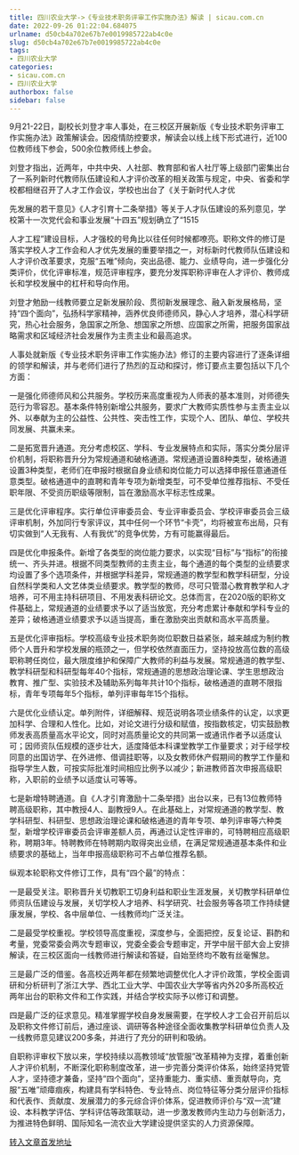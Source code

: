 ```yaml
---
title: 四川农业大学->《专业技术职务评审工作实施办法》解读 | sicau.com.cn
date: 2022-09-26 01:22:04.684075
urlname: d50cb4a702e67b7e0019985722ab4c0e
slug: d50cb4a702e67b7e0019985722ab4c0e
tags: 
- 四川农业大学
categories:
- sicau.com.cn
- 四川农业大学
authorbox: false
sidebar: false
---
```

9月21-22日，副校长刘登才率人事处，在三校区开展新版《专业技术职务评审工作实施办法》政策解读会。因疫情防控要求，解读会以线上线下形式进行，近100位教师线下参会，500余位教师线上参会。  

刘登才指出，近两年，中共中央、人社部、教育部和省人社厅等上级部门密集出台了一系列新时代教师队伍建设和人才评价改革的相关政策与规定，中央、省委和学校都相继召开了人才工作会议，学校也出台了《关于新时代人才优
<!--more-->
先发展的若干意见》《人才引育十二条举措》等关于人才队伍建设的系列意见，学校第十一次党代会和事业发展“十四五”规划确立了“1515

人才工程”建设目标，人才强校的号角比以往任何时候都嘹亮。职称文件的修订是落实学校人才工作会和人才优先发展的重要举措之一，对标新时代教师队伍建设和人才评价改革要求，克服“五唯”倾向，突出品德、能力、业绩导向，进一步强化分类评价，优化评审标准，规范评审程序，要充分发挥职称评审在人才评价、教师成长和学校发展中的杠杆和导向作用。

刘登才勉励一线教师要立足新发展阶段、贯彻新发展理念、融入新发展格局，坚持“四个面向”，弘扬科学家精神，涵养优良师德师风，静心人才培养，潜心科学研究，热心社会服务，急国家之所急、想国家之所想、应国家之所需，把服务国家战略需求和区域经济社会发展作为主责主业和最高追求。

人事处就新版《专业技术职务评审工作实施办法》修订的主要内容进行了逐条详细的领学和解读，并与老师们进行了热烈的互动和探讨，修订要点主要包括以下几个方面：

一是强化师德师风和公共服务。学校历来高度重视为人师表的基本准则，对师德失范行为零容忍。基本条件特别新增公共服务，要求广大教师实质性参与主责主业以外、以奉献为主的公益性、公共性、突击性工作，实现个人、团队、单位、学校共同发展、共赢未来。

二是拓宽晋升通道。充分考虑校区、学科、专业发展特点和实际，落实分类分层评价机制，将职称晋升分为常规通道和破格通道。常规通道设置8种类型，破格通道设置3种类型，老师们在申报时根据自身业绩和岗位能力可以选择申报任意通道任意类型。破格通道中的直聘和青年专项为新增类型，可不受单位推荐指标、不受任职年限、不受资历职级等限制，旨在激励高水平标志性成果。

三是优化评审程序。实行单位评审委员会、专业评审委员会、学校评审委员会三级评审机制，外加同行专家评议，其中任何一个环节“卡壳”，均将被宣布出局，只有切实做到“人无我有、人有我优”的竞争优势，方有可能赢得最后。

四是优化申报条件。新增了各类型的岗位能力要求，以实现“目标”与“指标”的衔接统一、齐头并进。根据不同类型教师的主责主业，每个通道的每个类型的业绩要求均设置了多个选项条件，并根据学科差异，常规通道的教学型和教学科研型，分设自然科学类和人文艺体类业绩要求。教学型的教师，尽可只管潜心教育教学和人才培养，可不用主持科研项目、不用发表科研论文。总体而言，在2020版的职称文件基础上，常规通道的业绩要求予以了适当放宽，充分考虑累计奉献和学科专业的差异；破格通道业绩要求予以适当提高，重在激励突出贡献和高水平高质量。

五是优化评审指标。学校高级专业技术职务岗位职数日益紧张，越来越成为制约教师个人晋升和学校发展的瓶颈之一，但学校依然直面压力，坚持投放高位数的高级职称聘任岗位，最大限度维护和保障广大教师的利益与发展。常规通道的教学型、教学科研型和科研型每年40个指标，常规通道的思想政治理论课、学生思想政治教育、推广型、实验技术及辅助系列每年共计10个指标，破格通道的直聘不限指标，青年专项每年5个指标，单列评审每年15个指标。

六是优化业绩认定。单列附件，详细解释、规范说明各项业绩条件的认定，以求更加科学、合理和人性化。比如，对论文进行分级和赋值，按指数核定，切实鼓励教师发表高质量高水平论文，同时对高质量论文的共同第一或通讯作者予以适度认可；因师资队伍规模的逐步壮大，适度降低本科课堂教学工作量要求；对于经学校同意的出国访学、在外进修、借调挂职等，以及女教师休产假期间的教学工作量和指导学生人数，可按实际批准时间相应比例予以减少；新进教师首次申报高级职称，入职前的业绩予以适度认可等等。

七是新增特聘通道。自《人才引育激励十二条举措》出台以来，已有13位教师特聘高级职称，其中教授4人、副教授9人。在此基础上，对常规通道的教学型、教学科研型、科研型、思想政治理论课和破格通道的青年专项、单列评审等六种类型，新增学校评审委员会评审差额人员，再通过认定性评审的，可特聘相应高级职称，聘期3年。特聘教师在特聘期内取得突出业绩，在满足常规通道基本条件和业绩要求的基础上，当年申报高级职称可不占单位推荐名额。

纵观本轮职称文件修订工作，具有“四个最”的特点：

一是最受关注。职称晋升关切教职工切身利益和职业生涯发展，关切教学科研单位师资队伍建设与发展，关切学校人才培养、科学研究、社会服务等各项工作持续健康发展，学校、各中层单位、一线教师均广泛关注。

二是最受学校重视。学校领导高度重视，深度参与，全面把控，反复论证、斟酌和考量，党委常委会两次专题审议，党委全委会专题审定，开学中层干部大会上安排解读，在三校区面向一线教师进行解读和答疑，自始至终均不敢有丝毫懈怠。

三是最广泛的借鉴。各高校近两年都在频繁地调整优化人才评价政策，学校全面调研和分析研判了浙江大学、西北工业大学、中国农业大学等省内外20多所高校近两年出台的职称文件和工作实践，并结合学校实际予以修订和调整。

四是最广泛的征求意见。精准掌握学校自身发展需要，在学校人才工会召开前后以及职称文件修订前后，通过座谈、调研等各种途径全面收集教学科研单位负责人及一线教师意见建议200多条，并进行了充分的研判和吸纳。

自职称评审权下放以来，学校持续以高教领域“放管服”改革精神为支撑，着重创新人才评价机制，不断深化职称制度改革，进一步完善分类评价体系，始终坚持党管人才，坚持德才兼备，坚持“四个面向”，坚持重能力、重实绩、重贡献导向，克服“五唯”顽瘴痼疾，构建具有学科特色、专业特点、岗位特征等分类分层评价指标和代表作、贡献度、发展潜力的多元综合评价体系，促进教师评价与“双一流”建设、本科教学评估、学科评估等政策联动，进一步激发教师内生动力与创新活力，为推进特色鲜明、国际知名一流农业大学建设提供坚实的人力资源保障。



[转入文章首发地址](https://news.sicau.edu.cn/info/1135/69650.htm)